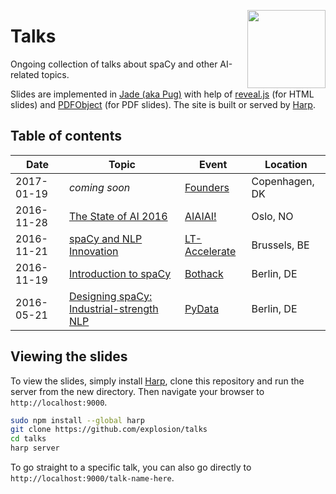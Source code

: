 <a href="https://explosion.ai"><img src="https://explosion.ai/assets/img/logo.svg" width="125" height="125" align="right" /></a>

# Talks

Ongoing collection of talks about spaCy and other AI-related topics.

Slides are implemented in [Jade (aka Pug)](https://www.jade-lang.org) with help of [reveal.js](https://github.com/hakimel/reveal.js) (for HTML slides) and [PDFObject](https://github.com/pipwerks/PDFObject) (for PDF slides). The site is built or served by [Harp](https://harpjs.com).

## Table of contents

| Date | Topic | Event | Location |
| --- | --- | --- | --- |
| 2017-01-19 | *coming soon* | [Founders](https://medium.com/the-founders-blog/how-ai-will-shape-the-future-of-work-9b2f51a35a8) | Copenhagen, DK |
| 2016-11-28 | [The State of AI 2016](aiaiai-oslo) | [AIAIAI!](https://www.facebook.com/events/1263237797030583/) | Oslo, NO |
| 2016-11-21 | [spaCy and NLP Innovation](lt-accelerate) | [LT-Accelerate](http://www.lt-accelerate.com/) | Brussels, BE |
| 2016-11-19 | [Introduction to spaCy](bothack-berlin) | [Bothack](http://bothack.berlin) | Berlin, DE |
| 2016-05-21 | [Designing spaCy: Industrial-strength NLP](pydata-berlin) | [PyData](http://pydata.org) | Berlin, DE |



## Viewing the slides

To view the slides, simply install [Harp](https://harpjs.com), clone this repository and run the server from the new directory. Then navigate your browser to `http://localhost:9000`.

```bash
sudo npm install --global harp
git clone https://github.com/explosion/talks
cd talks
harp server
```

To go straight to a specific talk, you can also go directly to `http://localhost:9000/talk-name-here`.
